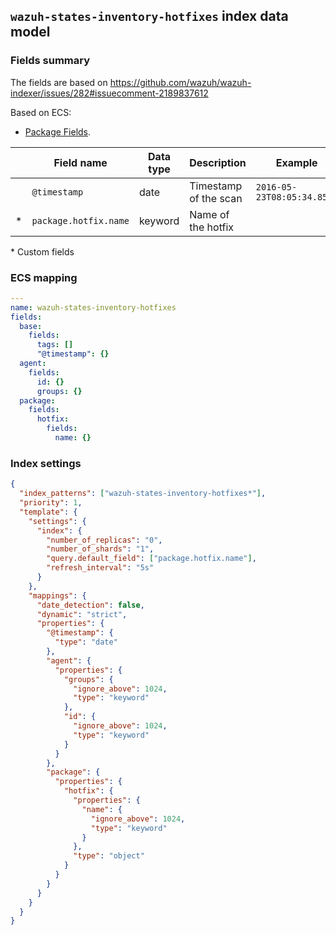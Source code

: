 ## `wazuh-states-inventory-hotfixes` index data model

### Fields summary

The fields are based on https://github.com/wazuh/wazuh-indexer/issues/282#issuecomment-2189837612

Based on ECS:

- [Package Fields](https://www.elastic.co/guide/en/ecs/current/ecs-package.html).

|     | Field name            | Data type | Description           | Example                    |
| --- | --------------------- | --------- | --------------------- | -------------------------- |
|     | `@timestamp`          | date      | Timestamp of the scan | `2016-05-23T08:05:34.853Z` |
| \*  | `package.hotfix.name` | keyword   | Name of the hotfix    |                            |

\* Custom fields

### ECS mapping

```yml
---
name: wazuh-states-inventory-hotfixes
fields:
  base:
    fields:
      tags: []
      "@timestamp": {}
  agent:
    fields:
      id: {}
      groups: {}
  package:
    fields:
      hotfix:
        fields:
          name: {}
```

### Index settings

```json
{
  "index_patterns": ["wazuh-states-inventory-hotfixes*"],
  "priority": 1,
  "template": {
    "settings": {
      "index": {
        "number_of_replicas": "0",
        "number_of_shards": "1",
        "query.default_field": ["package.hotfix.name"],
        "refresh_interval": "5s"
      }
    },
    "mappings": {
      "date_detection": false,
      "dynamic": "strict",
      "properties": {
        "@timestamp": {
          "type": "date"
        },
        "agent": {
          "properties": {
            "groups": {
              "ignore_above": 1024,
              "type": "keyword"
            },
            "id": {
              "ignore_above": 1024,
              "type": "keyword"
            }
          }
        },
        "package": {
          "properties": {
            "hotfix": {
              "properties": {
                "name": {
                  "ignore_above": 1024,
                  "type": "keyword"
                }
              },
              "type": "object"
            }
          }
        }
      }
    }
  }
}
```
